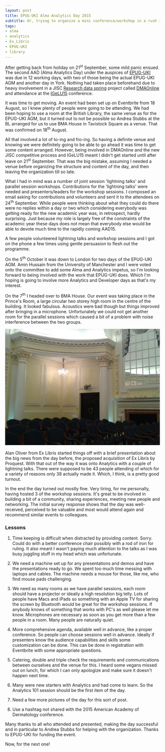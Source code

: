 ```yaml
---
layout: post
title: EPUG-UKI Alma Analytics Day 2015
subtitle: Or, trying to organize a mini conference/workshop in a rush is not wise
tags:
- alma
- analytics
- Ex_Libris
- EPUG-UKI
- library
---
```


After getting back from holiday on 21<sup>st</sup> September, some mild
panic ensued. The second AAD (Alma Analytics Day) under the auspices of
[EPUG-UKI](http://www.epuguki.org/) was due in 12 working days, with two
of those being the actual EPUG-UKI AGM and another day in York. Nothing
had taken place beforehand due to heavy involvement in a JISC [Research
data spring](https://www.jisc.ac.uk/rd/projects/research-data-spring)
project called [DMAOnline](http://dmao.info) and attendance at the
[IGeLU15](http://igelu.org/conferences/2015-budapest) conference.

<!--more-->

It was time to get moving. An event had been set up on Eventbrite from
18 August, so I knew plenty of people were going to be attending. We had
been hoping to use a room at the British Library, the same venue as for
the EPUG-UKI AGM, but it turned out to not be possible so Andrea Stubbs
at the BL arranged for us to use BMA House in Tavistock Square as a
venue. That was confirmed on 18<sup>th</sup> August.

All that involved a lot of to-ing and fro-ing. So having a definite venue
and knowing we were definitely going to be able to go ahead it was time
to get some content arranged. However, being involved in DMAOnline and
the new JISC competitive process and IGeLU15 meant I didn't get started
until after leave on 21<sup>st</sup> September. That was the big mistake,
assuming I needed a venue before organizing the structure and content
of the day, and then leaving the organization till so late.

What I had in mind was a number of joint session 'lightning talks'
and parallel session workshops. Contributions for the 'lightning talks'
were needed and presenters/leaders for the workshop sessions. I composed
an email asking for contributions and volunteers and sent it to the
attendees on 24<sup>th</sup> September. While people were thinking
about what they could do there were no replies within a day or two which
considering everybody was getting ready for the new academic year was, in
retrospect, hardly surprising. Just because my role is largely free of the
constraints of the academic year these days does not mean that everybody
else would be able to devote much time to the rapidly coming AAD15.

A few people volunteered lightning talks and workshop sessions and I
got on the phone a few times using gentle persuasion to flesh out the
programme.

On the 5<sup>th</sup> October it was down to London for two days of
the EPUG-UKI AGM. Amin Hussain from the University of Manchester and I
were voted onto the committee to add some Alma and Analytics impetus,
so I'm looking forward to being involved with the work that EPUG-UKI
does. Which I'm hoping is going to involve more Analytics and Developer
days as that's my interest.

On the 7<sup>th</sup> I headed over to BMA House. Our event was taking
place in the Prince's Room, a large circular two storey high room in the
centre of the building. It looked fabulous. Acoustics were bad though
but things improved after bringing in a microphone. Unfortunately we
could not get another room for the parallel sessions which caused a bit
of a problem with noise interference between the two groups.

![The Prince's Room at BMA House](/public/images/bma_room.jpg)

Alan Oliver from Ex Libris started things off with a brief presentation
about the big news from the day before, the proposed acquisition of
Ex Libris by Proquest. With that out of the way it was onto Analytics
with a couple of lightning talks. There were supposed to be 43 people
attending of which for a variety of reasons only 38 actually made
it. Which, I think, is a pretty good turnout.

In the end the day turned out mostly fine. Very tiring, for me personally,
having hosted 3 of the workshop sessions. It's great to be involved in building
a bit of a community, sharing experiences, meeting new people and networking.
The initial survey response shows that the day was well-received, perceived
to be valuable and most would attend again and recommend similar events to
colleagues.

### Lessons

1. Time keeping is difficult when distracted by providing
content. Sorry. Could do with a better conference chair possibly with
a rod of iron for ruling. It also meant I wasn't paying much attention to
the talks as I was busy juggling stuff in my head which was unfortunate.

1. We need a machine set up for any presentations and demos and have the
presentations ready to go. We spent too much time messing with laptops
and cables. The machine needs a mouse for those, like me, who find mouse
pads challenging.

1. We need as many rooms as we have parallel sessions, each room should
have a projector or ideally a high resolution big telly. Lots of people
have Macs and iPads so something with an Apple TV for sharing the screen
by Bluetooth would be great for the workshop sessions. If anybody knows
of something that works with PC's as well please let me know. Microphones
are necessary as soon as you get more than a few people in
a room. Many people are naturally quiet.

1. More comprehensive agenda, available well in advance, like a proper
conference. So people can choose sessions well in advance. Ideally if
presenters know the audience capabilities and skills some customization
can be done. This can be done in registration with Eventbrite with some
appropriate questions.

1. Catering, double and triple check the requirements and communications
between ourselves and the venue for this. I heard some vegans missed
out on lunch, for which I can only apologize and make sure it doesn't
happen next time.

1. Many were new starters with Analytics and had come to learn. So the
Analytics 101 session should be the first item of the day.

1. Need a few more pictures of the day for this sort of post.

1. Use a hashtag not shared with the 2015 American Academy of Dermatology
conference.

Many thanks to all who attended and presented, making the day successful
and in particular to Andrea Stubbs for helping with the
organization. Thanks to EPUG-UKI for funding the event.

Now, for the next one!
